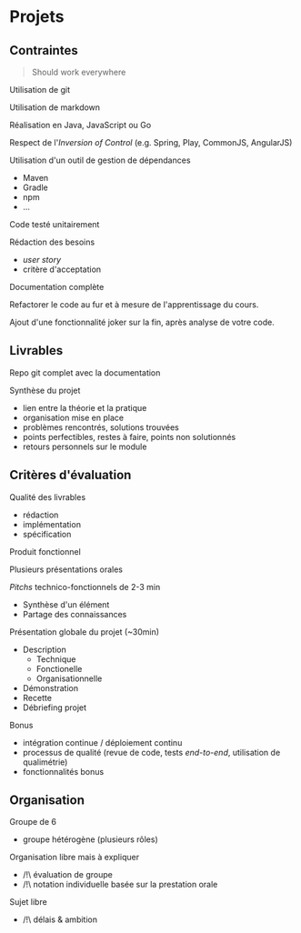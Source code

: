 # Projets


## Contraintes


> Should work everywhere


Utilisation de git


Utilisation de markdown


Réalisation en Java, JavaScript ou Go


Respect de l'*Inversion of Control* (e.g. Spring, Play, CommonJS, AngularJS)


Utilisation d'un outil de gestion de dépendances
* Maven
* Gradle
* npm
* ...


Code testé unitairement


Rédaction des besoins
* *user story*
* critère d'acceptation


Documentation complète


Refactorer le code au fur et à mesure de l'apprentissage du cours.


Ajout d'une fonctionnalité joker sur la fin, après analyse de votre code.


## Livrables


Repo git complet avec la documentation


Synthèse du projet
* lien entre la théorie et la pratique
* organisation mise en place
* problèmes rencontrés, solutions trouvées
* points perfectibles, restes à faire, points non solutionnés
* retours personnels sur le module


## Critères d'évaluation


Qualité des livrables
* rédaction
* implémentation
* spécification


Produit fonctionnel


Plusieurs présentations orales


*Pitchs* technico-fonctionnels de 2-3 min

* Synthèse d'un élément
* Partage des connaissances


Présentation globale du projet (~30min)

* Description
  * Technique
  * Fonctionelle
  * Organisationnelle
* Démonstration
* Recette
* Débriefing projet


Bonus
* intégration continue / déploiement continu
* processus de qualité (revue de code, tests *end-to-end*, utilisation de qualimétrie)
* fonctionnalités bonus


## Organisation


Groupe de 6

* groupe hétérogène (plusieurs rôles)


Organisation libre mais à expliquer

* /!\ évaluation de groupe
* /!\ notation individuelle basée sur la prestation orale


Sujet libre

* /!\ délais & ambition
